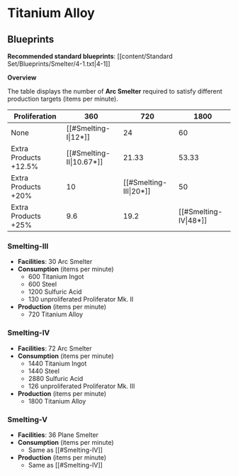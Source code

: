 # Titanium Alloy

## Blueprints

**Recommended standard blueprints**: [[content/Standard Set/Blueprints/Smelter/4-1.txt|4-1]]

**Overview**

The table displays the number of **Arc Smelter** required to satisfy different production targets (items per minute).

| Proliferation         | 360                      | 720                    | 1800                  |
| --------------------- | ------------------------ | ---------------------- | --------------------- |
| None                  | [[#Smelting-I\|12*]]     | 24                     | 60                    |
| Extra Products +12.5% | [[#Smelting-II\|10.67*]] | 21.33                  | 53.33                 |
| Extra Products +20%   | 10                       | [[#Smelting-III\|20*]] | 50                    |
| Extra Products +25%   | 9.6                      | 19.2                   | [[#Smelting-IV\|48*]] |


### Smelting-III

- **Facilities**: 30 Arc Smelter
- **Consumption** (items per minute)
	- 600 Titanium Ingot
	- 600 Steel
	- 1200 Sulfuric Acid
	- 130 unproliferated Proliferator Mk. II
- **Production** (items per minute)
	- 720 Titanium Alloy

### Smelting-IV

- **Facilities**: 72 Arc Smelter
- **Consumption** (items per minute)
	- 1440 Titanium Ingot
	- 1440 Steel
	- 2880 Sulfuric Acid
	- 126 unproliferated Proliferator Mk. III
- **Production** (items per minute)
	- 1800 Titanium Alloy

### Smelting-V

- **Facilities**: 36 Plane Smelter
- **Consumption** (items per minute)
	- Same as [[#Smelting-IV]]
- **Production** (items per minute)
	- Same as [[#Smelting-IV]]